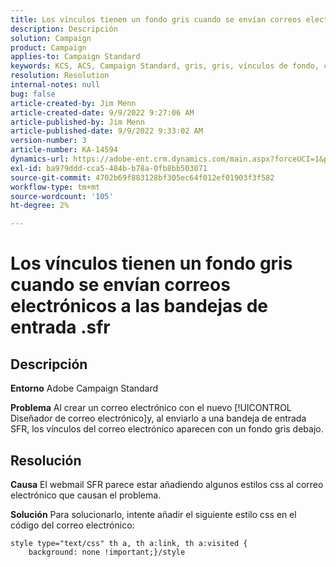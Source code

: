 ```yaml
---
title: Los vínculos tienen un fondo gris cuando se envían correos electrónicos a las bandejas de entrada .sfr
description: Descripción
solution: Campaign
product: Campaign
applies-to: Campaign Standard
keywords: KCS, ACS, Campaign Standard, gris, gris, vínculos de fondo, correo electrónico, bandejas de entrada .sfr, Diseñador de correo electrónico
resolution: Resolution
internal-notes: null
bug: false
article-created-by: Jim Menn
article-created-date: 9/9/2022 9:27:06 AM
article-published-by: Jim Menn
article-published-date: 9/9/2022 9:33:02 AM
version-number: 3
article-number: KA-14594
dynamics-url: https://adobe-ent.crm.dynamics.com/main.aspx?forceUCI=1&pagetype=entityrecord&etn=knowledgearticle&id=ad383a90-2130-ed11-9db1-0022480866ad
exl-id: ba979ddd-cca5-484b-b78a-0fb8bb503071
source-git-commit: 4702b69f883128bf305ec64f012ef01903f3f582
workflow-type: tm+mt
source-wordcount: '105'
ht-degree: 2%

---
```


# Los vínculos tienen un fondo gris cuando se envían correos electrónicos a las bandejas de entrada .sfr

## Descripción


<b>Entorno</b>
Adobe Campaign Standard

<b>Problema</b>
Al crear un correo electrónico con el nuevo [!UICONTROL Diseñador de correo electrónico]y, al enviarlo a una bandeja de entrada SFR, los vínculos del correo electrónico aparecen con un fondo gris debajo.


## Resolución


<b>Causa</b>
El webmail SFR parece estar añadiendo algunos estilos css al correo electrónico que causan el problema.

<b>Solución</b>
Para solucionarlo, intente añadir el siguiente estilo css en el código del correo electrónico:


```
style type="text/css" th a, th a:link, th a:visited {
    background: none !important;}/style
```
